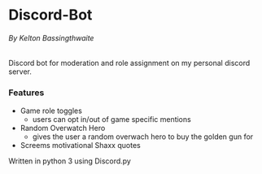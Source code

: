 # Discord-Bot
###### _By Kelton Bassingthwaite_

Discord bot for moderation and role assignment on my personal discord server.

### Features
 - Game role toggles
   * users can opt in/out of game specific mentions
 - Random Overwatch Hero
   * gives the user a random overwach hero to buy the golden gun for
 - Screems motivational Shaxx quotes

Written in python 3 using Discord.py
